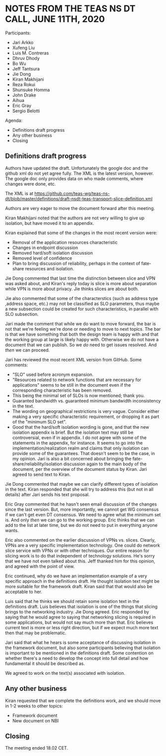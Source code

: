 
# NOTES FROM THE TEAS NS DT CALL, JUNE 11TH, 2020
 
Participants:
* Jari Arkko
* Xufeng Liu
* Luis M. Contreras
* Dhruv Dhody
* Bo Wu
* Jeff Tantsura
* Jie Dong
* Kiran Makhijani
* Reza Rokui
* Shunsuke Homma
* John Drake
* Aihua
* Eric Gray
* Sergio Belotti
 
Agenda:
* Definitions draft progress
* Any other business
* Closing
 
## Definitions draft progress
 
Authors have updated the draft. Unfortunately the google doc and the github xml do not yet agree fully. The XML is the latest version, however. The google doc only provides data on who made comments, where changes were done, etc.

The XML is at https://github.com/teas-wg/teas-ns-dt/blob/master/definitions/draft-nsdt-teas-transport-slice-definition.xml

Authors are very eager to move the document forward after this meeting.
 
Kiran Makhijani noted that the authors are not very willing to give up isolation, but have moved it to an appendix.
 
Kiran explained that some of the changes in the most recent version were:
* Removal of the application resources characteristic    
* Changes in endpoint discussion
* Removed hard/soft isolation discussion
* Removed level of confidence
* Plan to bring discussion of reliability, perhaps in the context of fate-share resources and isolation.
 
Jie Dong commented that last time the distinction between slice and VPN was asked about, and Kiran's reply today is slice is more about separation while VPN is more about privacy. Jie thinks slices are about both. 

Jie also commented that some of the characterstics (such as address type ,address space, etc.) may not be classified as SLO parameters, thus maybe a new subsection could be created for such characteristics, in parallel with SLO subsection.

Jari made the comment that while we do want to move forward, the bar is not that we're feeling we're done or needing to move to next topics. The bar is that we have something that both the design team is happy with and that the working group at large is likely happy with. Otherwise we do not have a document that we can publish. So we *do* need to get issues resolved. And _then_ we can proceed.
 
Jari has reviewed the most recent XML version from GitHub. Some comments:
* "SLO" used before acronym expansion.
* "Resources related to network functions that are necessary for applications" seems to be still in the document even if the corresponding characteristic has been removed.
* This being the minimal set of SLOs is now mentioned; thank you.
* Guaranted bandwidth vs. guaranteed minimum bandwidth inconsistency in the text.
* The wording on geographical restrictions is very vague. Consider either making a very specific characteristic requirement, or dropping it as part of the "minimum SLO set".
* Good that the hard/soft isolation wording is gone, and that the new isolation appendix is brief. But the isolation text may still be controversial, even if in appendix. I do not agree with some of the statements in the appendix, for instance. It seems to go into the implementation/realization realm and claims that only isolation can provide some of the guarantees. That doesn't seem to be the case, in my opinion. Jari is also a bit concerned about bringing the fate-share/reliability/isolation discussion again to the main body of the document, per the overview of the document status by Kiran. Jari agreed to send text to Kiran.
 
Jie Dong commented that maybe we can clarify different types of isolation in the text. Kiran responded that she will try to address this (but not in all details) after Jari sends his text proposal.

Eric Gray commented that he hasn't seen email discussion of the changes since the last version. But, more importantly, we cannot get WG consensus if we can't get even DT consensus. We need to agree what the minimum set is. And only *then* we can go to the working group. Eric thinks that we can add to the list at later time, but we do not need to put in everything anyone wants.
 
Eric also commented on the earlier discussion of VPNs vs. slices. Clearly, VPNs are a very specific implementation technology. One could do network slice service with VPNs or with other techniques. Our entire reason for slicing work is to do that independent of technology solutions. He's sorry that we have not even talked about this. Jeff thanked him for this opinion, and agreed with the point of view.
 
Eric continued, why do we have an implementation example of a very specific approach in the definitions draft. He thought isolation text might be more suitable for the framework draft. Kiran said that that would also be acceptable to her. 
 
Luis said that he thinks we should retain some isolation text in the definitions draft. Luis believes that isolation is one of the things that slicing brings to the networking industry. Jie Dong agreed. Eric responded by saying that he would agree to saying that networking slicing is required in some applications, but would not say much more than that. Eric believes current text is more or less right direction, but if we expect much more text then that may be problematic.
 
Jari said that what he hears is some acceptance of discussing isolation in the framework document, but also some participants believing that isolation is important to be mentioned in the definitions draft. Some contention on whether there's a need to develop the concept into full detail and how fundamental it should be described as.
 
We agreed to work on the text(s) associated with isolation.
 
## Any other business
 
Kiran requested that we complete the definitions work, and we should move in 1-2 weeks to other topics:
* Framework document
* New document on NBI
 
## Closing
 
The meeting ended 18.02 CET.
 
 

